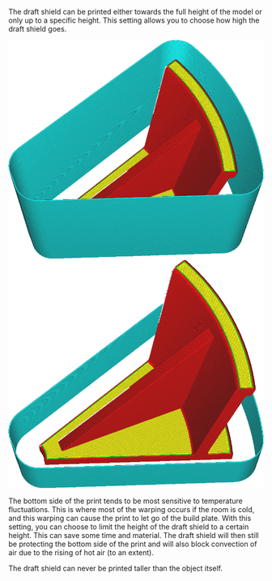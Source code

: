 The draft shield can be printed either towards the full height of the model or only up to a specific height. This setting allows you to choose how high the draft shield goes.

![The draft shield is equally high as the model](../../../articles/images/draft_shield_enabled.png)
![The draft shield is limited to 20mm high](../../../articles/images/draft_shield_height_limitation.png)

The bottom side of the print tends to be most sensitive to temperature fluctuations. This is where most of the warping occurs if the room is cold, and this warping can cause the print to let go of the build plate. With this setting, you can choose to limit the height of the draft shield to a certain height. This can save some time and material. The draft shield will then still be protecting the bottom side of the print and will also block convection of air due to the rising of hot air (to an extent).

The draft shield can never be printed taller than the object itself.